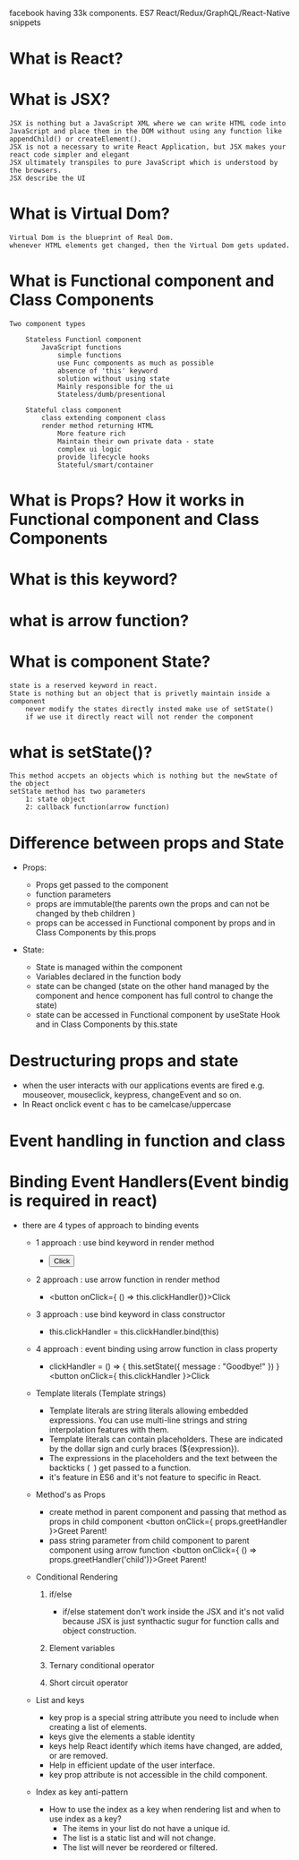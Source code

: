 facebook having 33k components.
ES7 React/Redux/GraphQL/React-Native snippets

# What is React?

# What is JSX?
    JSX is nothing but a JavaScript XML where we can write HTML code into JavaScript and place them in the DOM without using any function like appendChild() or createElement().
    JSX is not a necessary to write React Application, but JSX makes your react code simpler and elegant
    JSX ultimately transpiles to pure JavaScript which is understood by the browsers. 
    JSX describe the UI

# What is Virtual Dom?
    Virtual Dom is the blueprint of Real Dom.
    whenever HTML elements get changed, then the Virtual Dom gets updated.

# What is Functional component and Class Components
    Two component types

        Stateless Functionl component
            JavaScript functions
                simple functions
                use Func components as much as possible
                absence of 'this' keyword
                solution without using state
                Mainly responsible for the ui 
                Stateless/dumb/presentional

        Stateful class component   
            class extending component class
            render method returning HTML
                More feature rich
                Maintain their own private data - state 
                complex ui logic
                provide lifecycle hooks
                Stateful/smart/container

# What is Props? How it works in Functional component and Class Components

# What is this keyword?

# what is arrow function?

# What is component State?
    state is a reserved keyword in react.
    State is nothing but an object that is privetly maintain inside a component
        never modify the states directly insted make use of setState()
        if we use it directly react will not render the component
    

# what is setState()?
    This method accpets an objects which is nothing but the newState of the object 
    setState method has two parameters  
        1: state object
        2: callback function(arrow function)

# Difference between props and State

-  Props:
    - Props get passed to the component
    - function parameters
    - props are immutable(the parents own the props and can not be changed by theb children )
    - props can be accessed in Functional component by props and in Class Components by this.props

-  State:
    - State is managed within the component
    - Variables declared in the function body
    - state can be changed (state on the other hand managed by the component and hence component has full control to change the state)
    - state can be accessed in Functional component by useState Hook and in Class Components by this.state


# Destructuring props and state

- when the user interacts with our applications events are fired e.g. mouseover, mouseclick, keypress, changeEvent and so on.
- In React onclick event c has to be camelcase/uppercase

# Event handling in function and class

# Binding Event Handlers(Event bindig is required in react)
- there are 4 types of approach to binding events
    - 1 approach : use bind keyword in render method 
        - <button onClick={this.clickHandler.bind(this)}>Click</button> 

    - 2 approach : use arrow function in render method 
        - <button onClick={ () => this.clickHandler()}>Click</button> 

    - 3 approach : use bind keyword in class constructor
        - this.clickHandler = this.clickHandler.bind(this)


    - 4 approach : event binding using arrow function in class property
        - clickHandler = () => {
                this.setState({
                    message : "Goodbye!"
                })
            }
        <button onClick={ this.clickHandler }>Click</button>

    - Template literals (Template strings)
        - Template literals are string literals allowing embedded expressions. You can use multi-line strings and string interpolation features with them.
        - Template literals can contain placeholders. These are indicated by the dollar sign and curly braces (${expression}). 
        - The expressions in the placeholders and the text between the backticks (` `) get passed to a function.
        - it's feature in ES6 and it's not feature to specific in React.

    - Method's as Props
        - create method in parent component and passing that method as props in child component
            <button onClick={ props.greetHandler }>Greet Parent!</button>
        - pass string parameter from child component to parent component using arrow function 
            <button onClick={ () => props.greetHandler('child')}>Greet Parent!</button>

    - Conditional Rendering
        1. if/else
            - if/else statement don't work inside the JSX and it's not valid because JSX is just synthactic sugur for function calls and object construction. 

        2. Element variables
        3. Ternary conditional operator
        4. Short circuit operator

    - List and keys
        - key prop is a special string attribute you need to include when creating a list of elements.
        - keys give the elements a stable identity
        - keys help React identify which items have changed, are added, or are removed.
        - Help in efficient update of the user interface. 
        - key prop attribute is not accessible in the child component. 

    - Index as key anti-pattern
        - How to use the index as a key when rendering list and when to use index as a key?
            - The items in your list do not have a unique id.
            - The list is a static list and will not change.
            - The list will never be reordered or filtered.
